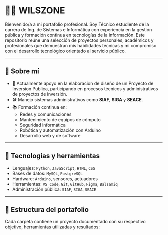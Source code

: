 # 👨‍💻 WILSZONE

Bienvenido/a a mi portafolio profesional.
Soy Técnico estudiente de la carrera de Ing. de Sistemas e Informática con experiencia en la gestión pública y formación continua en tecnologías de la información. Este repositorio reúne una selección de proyectos personales, académicos y profesionales que demuestran mis habilidades técnicas y mi compromiso con el desarrollo tecnológico orientado al servicio público.

---

## 📌 Sobre mí

- 💼 Actualmente apoyo en la elaboracion de diseño de un Proyecto de Inversion Publica, participando en procesos técnicos y administrativos de proyectos de inversión.
- 🛠 Manejo sistemas administrativos como **SIAF**, **SIGA** y **SEACE**.
- 📚 Formación continua en:
  - Redes y comunicaciones
  - Mantenimiento de equipos de cómputo
  - Seguridad informática
  - Robótica y automatización con Arduino
  - Desarrollo web y de software

---

## 🚀 Tecnologías y herramientas

- Lenguajes: `Python`, `JavaScript`, `HTML`, `CSS`
- Bases de datos: `MySQL`, `PostgreSQL`
- Hardware: `Arduino`, sensores, actuadores
- Herramientas: `VS Code`, `Git`, `GitHub`, `Figma`, `Balsamiq`
- Administración pública: `SIAF`, `SIGA`, `SEACE`

---

## 📂 Estructura del portafolio
Cada carpeta contiene un proyecto documentado con su respectivo objetivo, herramientas utilizadas y resultados:
